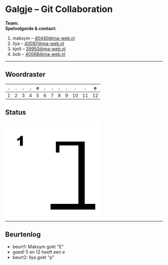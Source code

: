 # Galgje – Git Collaboration

**Team:** <Teamnaam>  
**Spelvolgorde & contact:**
1. maksym – <40440@ma-web.nl>
2. ilya – <40097@ma-web.nl>
3. kjelt – <39950@ma-web.nl>
4. bob – <40068@ma-web.nl>

---

## Woordraster
<!-- Pas het aantal kolommen aan aan de woordlengte -->
| . | . | . | . | e | . | . | . | . | . | . | e |
| - | - | - | - | - | - | - | - | - | - | - | - |
| 1 | 2 | 3 | 4 | 5 | 6 | 7 | 8 | 9 | 10 | 11 | 12 |

## Status
![status](images/1.png)

---

## Beurtenlog
- beurt1: Maksym gokt "E"
- goed! 5 en 12 heeft een e 
- beurt2: Ilya gokt "p"